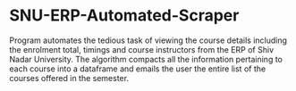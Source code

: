 # SNU-ERP-Automated-Scraper
Program automates the tedious task of viewing the course details including the enrolment total, timings and course instructors from the ERP of Shiv Nadar University. The algorithm compacts all the information pertaining to each course into a dataframe and emails the user the entire list of the courses offered in the semester.
